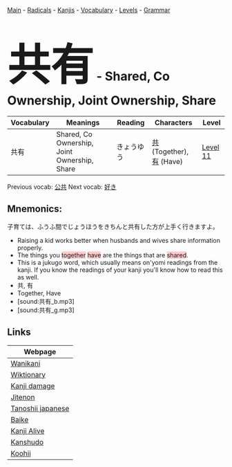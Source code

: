 <style> bigfont {font-size: 100px}</style>
[Main](../README.md) -
[Radicals](../radicals.md) -
[Kanjis](../kanjis.md) -
[Vocabulary](../vocabulary.md) -
[Levels](../levels.md) -
[Grammar](../grammar.md)
# <bigfont> 共有</bigfont> - Shared, Co Ownership, Joint Ownership, Share 

| Vocabulary | Meanings | Reading | Characters | Level |
| --- | --- | --- | --- | --- |
| 共有 | Shared, Co Ownership, Joint Ownership, Share | きょうゆう |  [共](../kanjis/共.md) (Together), [有](../kanjis/有.md) (Have) | [Level 11](../levels/wk_level11.md) |

Previous vocab: [公共](公共.md) Next vocab: [好き](好き.md) 

## Mnemonics:
子育ては、ふうふ間でじょうほうをきちんと共有した方が上手く行きますよ。
* Raising a kid works better when husbands and wives share information properly.
* The things you <span style="background-color:#ffcccb"> together</span> <span style="background-color:#ffcccb"> have</span> are the things that are <span style="background-color:#ffcccb"> shared</span>.
* This is a jukugo word, which usually means on'yomi readings from the kanji. If you know the readings of your kanji you'll know how to read this as well.
* 共, 有
* Together, Have
* [sound:共有_b.mp3]
* [sound:共有_g.mp3]


## Links 

| Webpage |
| --- |
| [Wanikani          ](https://www.wanikani.com/kanji/共有) |
| [Wiktionary        ](https://en.wiktionary.org/wiki/共有) |
| [Kanji damage      ](http://www.kanjidamage.com/kanji/search?utf8=✓&q=共有) |
| [Jitenon           ](https://jitenon.com/kanji/共有) |
| [Tanoshii japanese ](https://www.tanoshiijapanese.com/dictionary/kanji.cfm?k=共有) |
| [Baike             ](https://baike.baidu.com/item/共有) |
| [Kanji Alive       ](https://app.kanjialive.com/共有) |
| [Kanshudo          ](https://www.kanshudo.com/searchmn?q=共有) |
| [Koohii            ](https://kanji.koohii.com/study/kanji/共有) |
